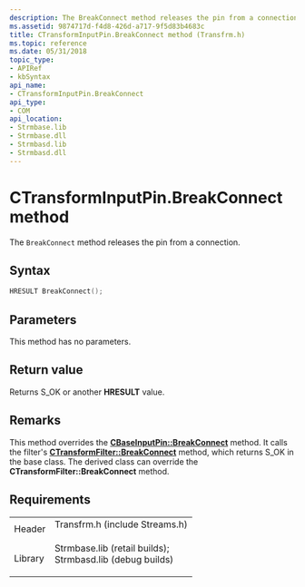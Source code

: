 ```yaml
---
description: The BreakConnect method releases the pin from a connection.
ms.assetid: 9874717d-f4d8-426d-a717-9f5d83b4683c
title: CTransformInputPin.BreakConnect method (Transfrm.h)
ms.topic: reference
ms.date: 05/31/2018
topic_type: 
- APIRef
- kbSyntax
api_name: 
- CTransformInputPin.BreakConnect
api_type: 
- COM
api_location: 
- Strmbase.lib
- Strmbase.dll
- Strmbasd.lib
- Strmbasd.dll
---
```


# CTransformInputPin.BreakConnect method

The `BreakConnect` method releases the pin from a connection.

## Syntax


```C++
HRESULT BreakConnect();
```



## Parameters

This method has no parameters.

## Return value

Returns S\_OK or another **HRESULT** value.

## Remarks

This method overrides the [**CBaseInputPin::BreakConnect**](cbaseinputpin-breakconnect.md) method. It calls the filter's [**CTransformFilter::BreakConnect**](ctransformfilter-breakconnect.md) method, which returns S\_OK in the base class. The derived class can override the **CTransformFilter::BreakConnect** method.

## Requirements



|                    |                                                                                                                                                                                            |
|--------------------|--------------------------------------------------------------------------------------------------------------------------------------------------------------------------------------------|
| Header<br/>  | <dl> <dt>Transfrm.h (include Streams.h)</dt> </dl>                                                                                  |
| Library<br/> | <dl> <dt>Strmbase.lib (retail builds); </dt> <dt>Strmbasd.lib (debug builds)</dt> </dl> |



 

 




